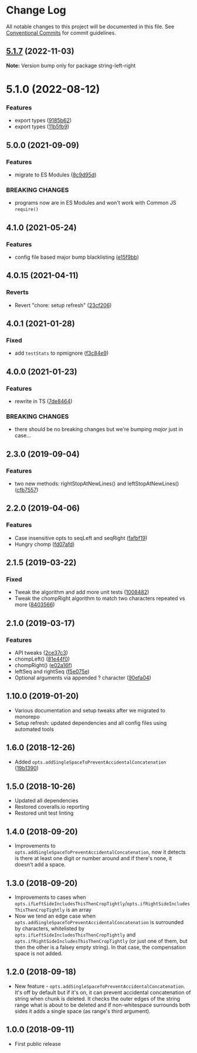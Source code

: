 # Change Log

All notable changes to this project will be documented in this file.
See [Conventional Commits](https://conventionalcommits.org) for commit guidelines.

## [5.1.7](https://github.com/codsen/codsen/compare/string-left-right@5.1.6...string-left-right@5.1.7) (2022-11-03)

**Note:** Version bump only for package string-left-right

# 5.1.0 (2022-08-12)

### Features

- export types ([9185b62](https://github.com/codsen/codsen/commit/9185b623f1668d52371847c1432a611fa60d1828))
- export types ([11b5fb9](https://github.com/codsen/codsen/commit/11b5fb936ce20e0a77c3a09806773e1cd7695c50))

## 5.0.0 (2021-09-09)

### Features

- migrate to ES Modules ([8c9d95d](https://github.com/codsen/codsen/commit/8c9d95d5dea0b769c2f070397141918a4893d575))

### BREAKING CHANGES

- programs now are in ES Modules and won't work with Common JS `require()`

## 4.1.0 (2021-05-24)

### Features

- config file based major bump blacklisting ([e15f9bb](https://github.com/codsen/codsen/commit/e15f9bba1c4fd5f847ac28b3f38fa6ee633f5dca))

## 4.0.15 (2021-04-11)

### Reverts

- Revert "chore: setup refresh" ([23cf206](https://github.com/codsen/codsen/commit/23cf206970a087ff0fa04e61f94d919f59ab3881))

## 4.0.1 (2021-01-28)

### Fixed

- add `testStats` to npmignore ([f3c84e9](https://github.com/codsen/codsen/commit/f3c84e95afc5514214312f913692d85b2e12eb29))

## 4.0.0 (2021-01-23)

### Features

- rewrite in TS ([7de8464](https://github.com/codsen/codsen/commit/7de846446d511a7d778e63b92c6f10f873388c72))

### BREAKING CHANGES

- there should be no breaking changes but we're bumping _major_ just in case...

## 2.3.0 (2019-09-04)

### Features

- two new methods: rightStopAtNewLines() and leftStopAtNewLines() ([cfb7557](https://gitlab.com/codsen/codsen/commit/cfb7557))

## 2.2.0 (2019-04-06)

### Features

- Case insensitive opts to seqLeft and seqRight ([fafbf19](https://gitlab.com/codsen/codsen/commit/fafbf19))
- Hungry chomp ([fd07afd](https://gitlab.com/codsen/codsen/commit/fd07afd))

## 2.1.5 (2019-03-22)

### Fixed

- Tweak the algorithm and add more unit tests ([1008482](https://gitlab.com/codsen/codsen/commit/1008482))
- Tweak the chompRight algorithm to match two characters repeated vs more ([8403566](https://gitlab.com/codsen/codsen/commit/8403566))

## 2.1.0 (2019-03-17)

### Features

- API tweaks ([2ce37c3](https://gitlab.com/codsen/codsen/commit/2ce37c3))
- chompLeft() ([81e44f0](https://gitlab.com/codsen/codsen/commit/81e44f0))
- chompRight() ([e02a16f](https://gitlab.com/codsen/codsen/commit/e02a16f))
- leftSeq and rightSeq ([f5e075e](https://gitlab.com/codsen/codsen/commit/f5e075e))
- Optional arguments via appended ? character ([90efa04](https://gitlab.com/codsen/codsen/commit/90efa04))

## 1.10.0 (2019-01-20)

- Various documentation and setup tweaks after we migrated to monorepo
- Setup refresh: updated dependencies and all config files using automated tools

## 1.6.0 (2018-12-26)

- Added `opts.addSingleSpaceToPreventAccidentalConcatenation` ([19b1390](https://gitlab.com/codsen/codsen/tree/master/packages/string-left-right/commits/19b1390))

## 1.5.0 (2018-10-26)

- Updated all dependencies
- Restored coveralls.io reporting
- Restored unit test linting

## 1.4.0 (2018-09-20)

- Improvements to `opts.addSingleSpaceToPreventAccidentalConcatenation`, now it detects is there at least one digit or number around and if there's none, it doesn't add a space.

## 1.3.0 (2018-09-20)

- Improvements to cases when `opts.ifLeftSideIncludesThisThenCropTightly`/`opts.ifRightSideIncludesThisThenCropTightly` is an array
- Now we tend an edge case when `opts.addSingleSpaceToPreventAccidentalConcatenation` is surrounded by characters, whitelisted by `opts.ifLeftSideIncludesThisThenCropTightly` and `opts.ifRightSideIncludesThisThenCropTightly` (or just one of them, but then the other is a falsey empty string). In that case, the compensation space is not added.

## 1.2.0 (2018-09-18)

- New feature - `opts.addSingleSpaceToPreventAccidentalConcatenation`. It's off by default but if it's on, it can prevent accidental concatenation of string when chunk is deleted. It checks the outer edges of the string range what is about to be deleted and if non-whitespace surrounds both sides it adds a single space (as range's third argument).

## 1.0.0 (2018-09-11)

- First public release

